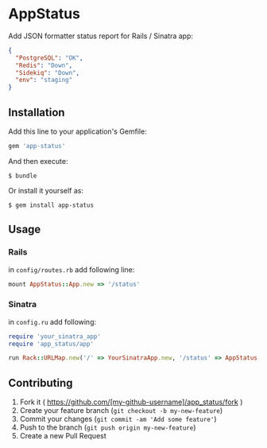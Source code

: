 # AppStatus

Add JSON formatter status report for Rails / Sinatra app:
```json
{
  "PostgreSQL": "OK",
  "Redis": "Down",
  "Sidekiq": "Down",
  "env": "staging"
}
```

## Installation

Add this line to your application's Gemfile:

```ruby
gem 'app-status'
```

And then execute:

    $ bundle

Or install it yourself as:

    $ gem install app-status

## Usage

### Rails

in `config/routes.rb` add following line:
```ruby
mount AppStatus::App.new => '/status'
```

### Sinatra
in `config.ru` add following:
```ruby
require 'your_sinatra_app'
require 'app_status/app'

run Rack::URLMap.new('/' => YourSinatraApp.new, '/status' => AppStatus::App.new)
```

## Contributing

1. Fork it ( https://github.com/[my-github-username]/app_status/fork )
2. Create your feature branch (`git checkout -b my-new-feature`)
3. Commit your changes (`git commit -am 'Add some feature'`)
4. Push to the branch (`git push origin my-new-feature`)
5. Create a new Pull Request
